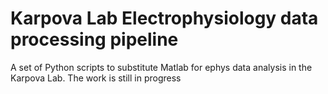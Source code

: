 # Karpova Lab Electrophysiology data processing pipeline
A set of Python scripts to substitute Matlab for ephys data analysis in the Karpova Lab. The work is still in progress
